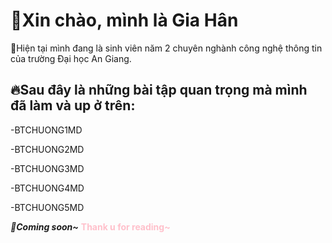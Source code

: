 # 🌹Xin chào, mình là Gia Hân

🚩Hiện tại mình đang là sinh viên năm 2 chuyên nghành công nghệ thông tin của trường Đại học An Giang.
## 🔥Sau đây là những bài tập quan trọng mà mình đã làm và up ở trên:
-BTCHUONG1MD

-BTCHUONG2MD

-BTCHUONG3MD

-BTCHUONG4MD

-BTCHUONG5MD

***🥰Coming soon~***
<span style="color:pink">**Thank u for reading~**</span>
